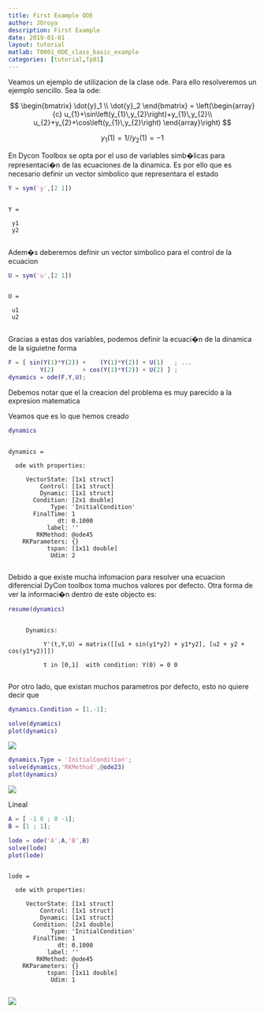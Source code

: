 ```yaml
---
title: First Example ODE
author: JOroya
description: First Example
date: 2019-01-01
layout: tutorial
matlab: T0001_ODE_class_basic_example
categories: [tutorial,Tp01]
---
```


Veamos un ejemplo de utilizacion de la clase ode. Para ello resolveremos un ejemplo sencillo. Sea la ode:


$$ \begin{bmatrix} \dot{y}_1 \\ \dot{y}_2 \end{bmatrix} = \left(\begin{array}{c} u_{1}+\sin\left(y_{1}\,y_{2}\right)+y_{1}\,y_{2}\\ u_{2}+y_{2}+\cos\left(y_{1}\,y_{2}\right) \end{array}\right) $$


$$ y_1(1) = 1 / / y_2(1) = -1 $$


En Dycon Toolbox se opta por el uso de variables simb&#65533;licas para representaci&#65533;n de las ecuaciones de la dinamica. Es por ello que es necesario definir un vector simbolico que representara el estado

```matlab
Y = sym('y',[2 1])
```


```
 
Y =
 
 y1
 y2
 

```


Adem&#65533;s deberemos definir un vector simbolico para el control de la ecuacion

```matlab
U = sym('u',[2 1])
```


```
 
U =
 
 u1
 u2
 

```


Gracias a estas dos variables, podemos definir la ecuaci&#65533;n de la dinamica de la siguietne forma

```matlab
F = [ sin(Y(1)*Y(2)) +    (Y(1)*Y(2)) + U(1)   ; ...
         Y(2)        + cos(Y(1)*Y(2)) + U(2) ] ;
dynamics = ode(F,Y,U);
```


Debemos notar que el la creacion del problema es muy parecido a la expresion matematica


Veamos que es lo que hemos creado

```matlab
dynamics
```


```

dynamics = 

  ode with properties:

     VectorState: [1x1 struct]
         Control: [1x1 struct]
         Dynamic: [1x1 struct]
       Condition: [2x1 double]
            Type: 'InitialCondition'
       FinalTime: 1
              dt: 0.1000
           label: ''
        RKMethod: @ode45
    RKParameters: {}
           tspan: [1x11 double]
            Udim: 2


```


Debido a que existe mucha infomacion para resolver una ecuacion diferencial DyCon toolbox toma muchos valores por defecto. Otra forma de ver la informaci&#65533;n dentro de este objecto es:

```matlab
resume(dynamics)
```


```

     Dynamics:

          Y'(t,Y,U) = matrix([[u1 + sin(y1*y2) + y1*y2], [u2 + y2 + cos(y1*y2)]])

          t in [0,1]  with condition: Y(0) = 0 0


```


Por otro lado, que existan muchos parametros por defecto, esto no quiere decir que

```matlab
dynamics.Condition = [1,-1];
```

```matlab
solve(dynamics)
plot(dynamics)
```


![]({{site.url}}/{{site.baseurl}}/assets/imgs/Tp01/T0001/copiaRM_01.png)


```matlab
dynamics.Type = 'InitialCondition';
solve(dynamics,'RKMethod',@ode23)
plot(dynamics)
```


![]({{site.url}}/{{site.baseurl}}/assets/imgs/Tp01/T0001/copiaRM_02.png)

Lineal

```matlab
A = [ -1 0 ; 0 -1];
B = [1 ; 1];

lode = ode('A',A,'B',B)
solve(lode)
plot(lode)
```


```

lode = 

  ode with properties:

     VectorState: [1x1 struct]
         Control: [1x1 struct]
         Dynamic: [1x1 struct]
       Condition: [2x1 double]
            Type: 'InitialCondition'
       FinalTime: 1
              dt: 0.1000
           label: ''
        RKMethod: @ode45
    RKParameters: {}
           tspan: [1x11 double]
            Udim: 1


```


![]({{site.url}}/{{site.baseurl}}/assets/imgs/Tp01/T0001/copiaRM_03.png)

